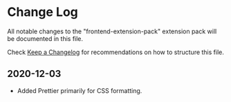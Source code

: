 # Change Log

All notable changes to the "frontend-extension-pack" extension pack will be documented in this file.

Check [Keep a Changelog](http://keepachangelog.com/) for recommendations on how to structure this file.

## 2020-12-03

- Added Prettier primarily for CSS formatting.
